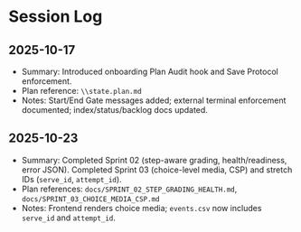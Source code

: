 # Session Log

## 2025-10-17
- Summary: Introduced onboarding Plan Audit hook and Save Protocol enforcement.
- Plan reference: `\\state.plan.md`
- Notes: Start/End Gate messages added; external terminal enforcement documented; index/status/backlog docs updated.

## 2025-10-23
- Summary: Completed Sprint 02 (step-aware grading, health/readiness, error JSON). Completed Sprint 03 (choice-level media, CSP) and stretch IDs (`serve_id`, `attempt_id`).
- Plan references: `docs/SPRINT_02_STEP_GRADING_HEALTH.md`, `docs/SPRINT_03_CHOICE_MEDIA_CSP.md`
- Notes: Frontend renders choice media; `events.csv` now includes `serve_id` and `attempt_id`.